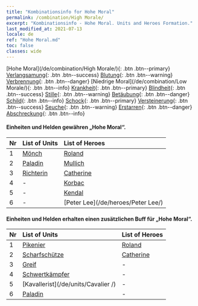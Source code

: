```yaml
---
title: "Kombinationsinfo for Hohe Moral"
permalink: /combination/High Morale/
excerpt: "Kombinationsinfo - Hohe Moral. Units and Heroes Formation."
last_modified_at: 2021-07-13
locale: de
ref: "Hohe Moral.md"
toc: false
classes: wide
---
```


  [Hohe Moral](/de/combination/High Morale/){: .btn .btn--primary} [Verlangsamung](/de/combination/Slow/){: .btn .btn--success} [Blutung](/de/combination/Bleeding/){: .btn .btn--warning} [Verbrennung](/de/combination/Burning/){: .btn .btn--danger} [Niedrige Moral](/de/combination/Low Morale/){: .btn .btn--info} [Krankheit](/de/combination/Disease/){: .btn .btn--primary} [Blindheit](/de/combination/Blind/){: .btn .btn--success} [Stille](/de/combination/Silence/){: .btn .btn--warning} [Betäubung](/de/combination/Stun/){: .btn .btn--danger} [Schild](/de/combination/Shield/){: .btn .btn--info} [Schock](/de/combination/Static/){: .btn .btn--primary} [Versteinerung](/de/combination/Petrify/){: .btn .btn--success} [Seuche](/de/combination/Plague/){: .btn .btn--warning} [Erstarren](/de/combination/Freeze/){: .btn .btn--danger} [Abschreckung](/de/combination/Deterrence/){: .btn .btn--info} 


#### Einheiten und Helden gewähren „Hohe Moral“.

  | Nr |  List of Units  | List of Heroes | 
  |:---|:----------------|:---------------| 
  | 1 | [Mönch](/de/units/Monk/) | [Roland](/de/heroes/Roland/) |
  | 2 | [Paladin](/de/units/Paladin/) | [Mullich](/de/heroes/Mullich/) |
  | 3 | [Richterin](/de/units/Judicator/) | [Catherine](/de/heroes/Catherine/) |
  | 4 | - | [Korbac](/de/heroes/Korbac/) |
  | 5 | - | [Kendal](/de/heroes/Kendal/) |
  | 6 | - | [Peter Lee](/de/heroes/Peter Lee/) |


#### Einheiten und Helden erhalten einen zusätzlichen Buff für „Hohe Moral“.

  | Nr |  List of Units  | List of Heroes | 
  |:---|:----------------|:---------------| 
  | 1 | [Pikenier](/de/units/Pikeman/) | [Roland](/de/heroes/Roland/) |
  | 2 | [Scharfschütze](/de/units/Marksman/) | [Catherine](/de/heroes/Catherine/) |
  | 3 | [Greif](/de/units/Griffin/) | - |
  | 4 | [Schwertkämpfer](/de/units/Swordsman/) | - |
  | 5 | [Kavallerist](/de/units/Cavalier /) | - |
  | 6 | [Paladin](/de/units/Paladin/) | - |
